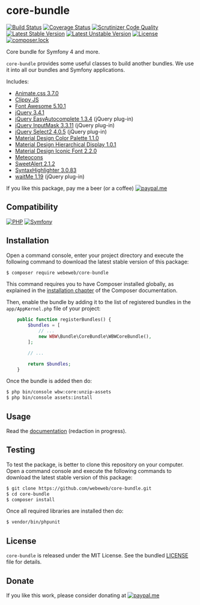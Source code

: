 core-bundle
===========

[![Build Status](https://img.shields.io/travis/com/webeweb/core-bundle/master.svg?style=flat-square)](https://travis-ci.com/webeweb/core-bundle)
[![Coverage Status](https://img.shields.io/coveralls/webeweb/core-bundle/master.svg?style=flat-square)](https://coveralls.io/github/webeweb/core-bundle?branch=master)
[![Scrutinizer Code Quality](https://img.shields.io/scrutinizer/quality/g/webeweb/core-bundle/master.svg?style=flat-square)](https://scrutinizer-ci.com/g/webeweb/core-bundle/?branch=master)
[![Latest Stable Version](https://img.shields.io/packagist/v/webeweb/core-bundle.svg?style=flat-square)](https://packagist.org/packages/webeweb/core-bundle)
[![Latest Unstable Version](https://img.shields.io/packagist/vpre/webeweb/core-bundle.svg?style=flat-square)](https://packagist.org/packages/webeweb/core-bundle)
[![License](https://img.shields.io/packagist/l/webeweb/core-bundle.svg?style=flat-square)](https://packagist.org/packages/webeweb/core-bundle)
[![composer.lock](https://img.shields.io/badge/.lock-uncommited-important.svg?style=flat-square)](https://packagist.org/packages/webeweb/core-bundle)

Core bundle for Symfony 4 and more.

`core-bundle` provides some useful classes to build another bundles. We use it
into all our bundles and Symfony applications.

Includes:

- [Animate.css 3.7.0](https://daneden.github.io/animate.css/)
- [Clippy JS](https://www.smore.com/clippy-js)
- [Font Awesome 5.10.1](https://fontawesome.com/)
- [jQuery 3.4.1](http://jquery.com/)
- [jQuery EasyAutocomplete 1.3.4](http://www.easyautocomplete.com/) (jQuery plug-in)
- [jQuery InputMask 3.3.11](https://robinherbots.github.io/Inputmask/) (jQuery plug-in)
- [jQuery Select2 4.0.5](https://select2.org/) (jQuery plug-in)
- [Material Design Color Palette 1.1.0](http://zavoloklom.github.io/material-design-color-palette/)
- [Material Design Hierarchical Display 1.0.1](http://zavoloklom.github.io/material-design-hierarchical-display/)
- [Material Design Iconic Font 2.2.0](http://zavoloklom.github.io/material-design-iconic-font/)
- [Meteocons](http://www.alessioatzeni.com/meteocons/)
- [SweetAlert 2.1.2](https://sweetalert.js.org/)
- [SyntaxHighlighter 3.0.83](http://alexgorbatchev.com/SyntaxHighlighter/)
- [waitMe 1.19](http://vadimsva.github.io/waitMe/) (jQuery plug-in)

If you like this package, pay me a beer (or a coffee)
[![paypal.me](https://img.shields.io/badge/paypal.me-webeweb-0070ba.svg?style=flat-square&logo=paypal)](https://www.paypal.me/webeweb)

## Compatibility

[![PHP](https://img.shields.io/packagist/php-v/webeweb/core-bundle.svg?style=flat-square)](http://php.net)
[![Symfony](https://img.shields.io/badge/symfony-4.0-brightness.svg?style=flat-square)](https://symfony.com)

## Installation

Open a command console, enter your project directory and execute the following
command to download the latest stable version of this package:

```bash
$ composer require webeweb/core-bundle
```

This command requires you to have Composer installed globally, as explained in
the [installation chapter](https://getcomposer.org/doc/00-intro.md) of the
Composer documentation.

Then, enable the bundle by adding it to the list of registered bundles
in the `app/AppKernel.php` file of your project:

```php
    public function registerBundles() {
        $bundles = [
            // ...
            new WBW\Bundle\CoreBundle\WBWCoreBundle(),
        ];

        // ...

        return $bundles;
    }
```

Once the bundle is added then do:

```bash
$ php bin/console wbw:core:unzip-assets
$ php bin/console assets:install
```

## Usage

Read the [documentation](Resources/doc/index.md) (redaction in progress).

## Testing

To test the package, is better to clone this repository on your computer.
Open a command console and execute the following commands to download the latest
stable version of this package:

```bash
$ git clone https://github.com/webeweb/core-bundle.git
$ cd core-bundle
$ composer install
```

Once all required libraries are installed then do:

```bash
$ vendor/bin/phpunit
```

## License

`core-bundle` is released under the MIT License. See the bundled [LICENSE](LICENSE)
file for details.

## Donate

If you like this work, please consider donating at
[![paypal.me](https://img.shields.io/badge/paypal.me-webeweb-0070ba.svg?style=flat-square&logo=paypal)](https://www.paypal.me/webeweb)
